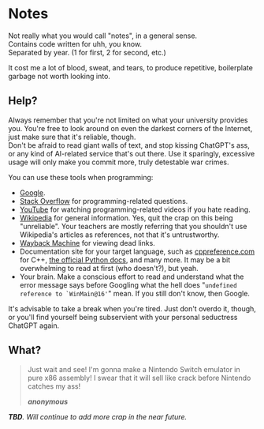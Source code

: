 # Notes
Not really what you would call "notes", in a general sense.  
Contains code written for uhh, you know.  
Separated by year. (1 for first, 2 for second, etc.)  

It cost me a lot of blood, sweat, and tears, to produce repetitive, boilerplate garbage not worth looking into.

## Help?
Always remember that you're not limited on what your university provides you. You're free to look around on even the darkest corners of the Internet, just make sure that it's reliable, though.  
Don't be afraid to read giant walls of text, and stop kissing ChatGPT's ass, or any kind of AI-related service that's out there. Use it sparingly, excessive usage will only make you commit more, truly detestable war crimes.

You can use these tools when programming:
* [Google](https://www.google.com).
* [Stack Overflow](https://stackoverflow.com) for programming-related questions.
* [YouTube](https://www.youtube.com) for watching programming-related videos if you hate reading.
* [Wikipedia](https://en.wikipedia.org) for general information. Yes, quit the crap on this being "unreliable". Your teachers are mostly referring that you shouldn't use Wikipedia's articles as references, not that it's untrustworthy.
* [Wayback Machine](https://web.archive.org) for viewing dead links.
* Documentation site for your target language, such as [cppreference.com](https://en.cppreference.com) for C++, [the official Python docs](https://docs.python.org), and many more. It may be a bit overwhelming to read at first (who doesn't?), but yeah.
* Your brain. Make a conscious effort to read and understand what the error message says before Googling what the hell does "``undefined reference to `WinMain@16'``" mean. If you still don't know, then Google.

It's advisable to take a break when you're tired. Just don't overdo it, though, or you'll find yourself being subservient with your personal seductress ChatGPT again.

## What?
> Just wait and see! I'm gonna make a Nintendo Switch emulator in pure x86 assembly! I swear that it will sell like crack before Nintendo catches my ass!  
>
> ***anonymous***

***TBD**. Will continue to add more crap in the near future.*